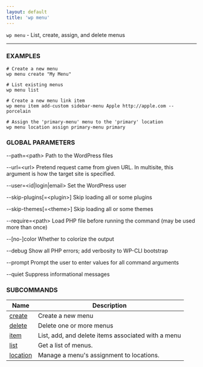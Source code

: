 ```yaml
---
layout: default
title: 'wp menu'
---
```


`wp menu` - List, create, assign, and delete menus

<hr />

### EXAMPLES

    # Create a new menu
    wp menu create "My Menu"

    # List existing menus
    wp menu list

    # Create a new menu link item
    wp menu item add-custom sidebar-menu Apple http://apple.com --porcelain

    # Assign the 'primary-menu' menu to the 'primary' location
    wp menu location assign primary-menu primary

### GLOBAL PARAMETERS

  \--path=&lt;path&gt;
      Path to the WordPress files

  \--url=&lt;url&gt;
      Pretend request came from given URL. In multisite, this argument is how the target site is specified.

  \--user=&lt;id|login|email&gt;
      Set the WordPress user

  \--skip-plugins[=&lt;plugin&gt;]
      Skip loading all or some plugins

  \--skip-themes[=&lt;theme&gt;]
      Skip loading all or some themes

  \--require=&lt;path&gt;
      Load PHP file before running the command (may be used more than once)

  \--[no-]color
      Whether to colorize the output

  \--debug
      Show all PHP errors; add verbosity to WP-CLI bootstrap

  \--prompt
      Prompt the user to enter values for all command arguments

  \--quiet
      Suppress informational messages



### SUBCOMMANDS

<table>
	<thead>
	<tr>
		<th>Name</th>
		<th>Description</th>
	</tr>
	</thead>
	<tbody>
		<tr>
			<td><a href="/commands/menu/create/">create</a></td>
			<td>Create a new menu</td>
		</tr>
		<tr>
			<td><a href="/commands/menu/delete/">delete</a></td>
			<td>Delete one or more menus</td>
		</tr>
		<tr>
			<td><a href="/commands/menu/item/">item</a></td>
			<td>List, add, and delete items associated with a menu</td>
		</tr>
		<tr>
			<td><a href="/commands/menu/list/">list</a></td>
			<td>Get a list of menus.</td>
		</tr>
		<tr>
			<td><a href="/commands/menu/location/">location</a></td>
			<td>Manage a menu's assignment to locations.</td>
		</tr>
	</tbody>
</table>
